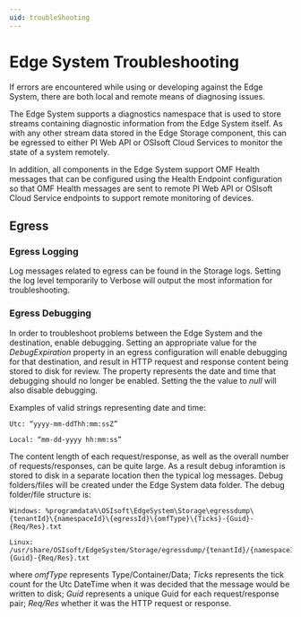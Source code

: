```yaml
---
uid: troubleShooting
---
```


# Edge System Troubleshooting

If errors are encountered while using or developing against the Edge System, there are both local and remote means of diagnosing issues.

The Edge System supports a diagnostics namespace that is used to store streams containing diagnostic information from the Edge System itself. As with any other stream data stored in the Edge Storage component, this can be egressed to either PI Web API or OSIsoft Cloud Services to monitor the state of a system remotely.

In addition, all components in the Edge System support OMF Health messages that can be configured using the Health Endpoint configuration so that OMF Health messages are sent to remote PI Web API or OSIsoft Cloud Service endpoints to support remote monitoring of devices.

## Egress

### Egress Logging

Log messages related to egress can be found in the Storage logs. Setting the log level temporarily to Verbose will output the most information for troubleshooting.

### Egress Debugging

In order to troubleshoot problems between the Edge System and the destination, enable debugging. Setting an appropriate value for the *DebugExpiration* property in an egress configuration will enable debugging for that destination, and result in HTTP request and response content being stored to disk for review. The property represents the date and time that debugging should no longer be enabled. Setting the the value to *null* will also disable debugging.

Examples of valid strings representing date and time:

    Utc: “yyyy-mm-ddThh:mm:ssZ”

    Local: “mm-dd-yyyy hh:mm:ss”

The content length of each request/response, as well as the overall number of requests/responses, can be quite large. As a result debug inforamtion is stored to disk in a separate location then the typical log messages. Debug folders/files will be created under the Edge System data folder. The debug folder/file structure is:

    Windows: %programdata%\OSIsoft\EdgeSystem\Storage\egressdump\{tenantId}\{namespaceId}\{egressId}\{omfType}\{Ticks}-{Guid}-{Req/Res}.txt

    Linux: /usr/share/OSIsoft/EdgeSystem/Storage/egressdump/{tenantId}/{namespaceId}/{egressId}/{omfType}/{Ticks}-{Guid}-{Req/Res}.txt

where *omfType* represents Type/Container/Data; *Ticks* represents the tick count for the Utc DateTime when it was decided that the message would be written to disk; *Guid* represents a unique Guid for each request/response pair; *Req/Res* whether it was the HTTP request or response.
